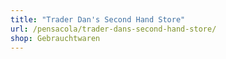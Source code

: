 ```yaml
---
title: "Trader Dan's Second Hand Store"
url: /pensacola/trader-dans-second-hand-store/
shop: Gebrauchtwaren
---
```

